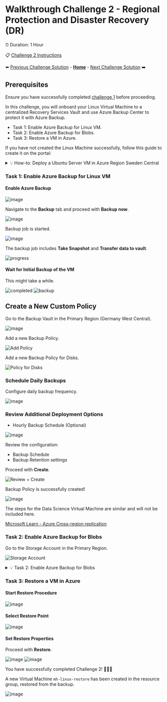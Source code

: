 # Walkthrough Challenge 2 - Regional Protection and Disaster Recovery (DR)

⏰ Duration: 1 Hour

📋 [Challenge 2 Instructions](../../challenges/02_challenge.md)

⬅️ [Previous Challenge Solution](../challenge-1/solution.md) - **[Home](../../Readme.md)** - [Next Challenge Solution](../challenge-3/solution.md) ➡️

## Prerequisites

Ensure you have successfully completed [challenge 1](../../Readme.md#challenge-1) before proceeding.

In this challenge, you will onboard your Linux Virtual Machine to a centralized Recovery Services Vault and use Azure Backup Center to protect it with Azure Backup.

* Task 1: Enable Azure Backup for Linux VM.
* Task 2: Enable Azure Backup for Blobs.
* Task 3: Restore a VM in Azure.

If you have not created the Linux Machine successfully, follow this guide to create it on the portal:

<details>
<summary>💡 How-to: Deploy a Ubuntu Server VM in Azure Region Sweden Central</summary>
<br>

### Choose OS
![image](./img/006.png)
> **Note:** Choose the source resource group.

### Configure Details - Basics
![image](./img/007.png)
> **Note:** Choose the source resource group.

### Configure Details - Basics (Option 2)
![image](./img/007a.png)

Ensure the VM is in the public network and open Port 3389 to connect to it (or use Azure Bastion to access it).

### Enable RDP Port
![image](./img/008.png)

### Configure Details - Networking (Option 2)
![image](./img/008a.png)

### Review Deployed VM
![image](./img/009.png)
![image](./img/010.png)

</details>

### Task 1: Enable Azure Backup for Linux VM

#### Enable Azure Backup
![image](./img/030.png)

Navigate to the **Backup** tab and proceed with **Backup now**.

![image](./img/040.png)

Backup job is started.

![image](./img/031.png)

The backup job includes **Take Snapshot** and **Transfer data to vault**.

![progress](./img/032.png)

#### Wait for Initial Backup of the VM

This might take a while.

![completed](./img/033.png)
![backup](./img/034.png)

## Create a New Custom Policy

Go to the Backup Vault in the Primary Region (Germany West Central).

![image](./img/041.png)

Add a new Backup Policy.

![Add Policy](./img/042.png)

Add a new Backup Policy for Disks.

![Policy for Disks](./img/043.png)

### Schedule Daily Backups

Configure daily backup frequency.

![image](./img/044.png)

### Review Additional Deployment Options
- Hourly Backup Schedule (Optional)

![image](./img/mh-ch2-screenshot-22.png)

Review the configuration:
* Backup Schedule
* Backup Retention settings

Proceed with **Create**.

![Review + Create](./img/045.png)

Backup Policy is successfully created!

![image](./img/043d.png)

The steps for the Data Science Virtual Machine are similar and will not be included here.

[Microsoft Learn - Azure Cross-region replication](https://learn.microsoft.com/en-us/azure/reliability/cross-region-replication-azure#cross-region-replication)

### Task 2: Enable Azure Backup for Blobs

Go to the Storage Account in the Primary Region.

![Storage Account](./img/050.png)

<details>
<summary>💡 Task 2: Enable Azure Backup for Blobs</summary>
<br>

<details>
<summary>💡 How-to: Create a Backup Vault (if not created during lab setup)</summary>
<br>

### Create a Backup Vault (not a Recovery Service Vault)
![image](./img/mh-ch2-screenshot-71.png)

</details>

<details>
<summary>💡 How-to: Create a Container</summary>
<br>

![image](./img/019.png)
![image](./img/019a.png)
![image](./img/019b.png)
![image](./img/020.png)

</details>

To backup our storage account, assign the Backup Vault in the Primary Region some access permissions.

### Enable System Managed Identity for the Backup Vault and Copy the MI Object ID

Go to the Backup Vault in the Primary Region (Germany West Central) and navigate to the Identity tab.

![Identity Tab](./img/060.png)

Click **Azure role assignments**.

![Enable System Managed Identity](./img/060a.png)

### Assign the "Storage Backup Contributor" Role to Backup Vault Managed Identity

Go back to the Storage Account in the Primary Region (Germany West Central). Navigate to the **Access Control (IAM)** tab and add a role assignment.

![image](./img/061.png)

Select Role.

![Backup Contributor](./img/062.png)

Select Scope.

![MI](./img/063.png)

Select Managed Identity of the Backup Vault.

![Backup Vault MI](./img/064.png)

Review + Assign.

![Review + Assign](./img/065.png)

### Enable Azure Backup for Blobs

This will require creating a new backup policy:

![Create New Policy](./img/051.png)
![Select Vault](./img/052.png)
![Create](./img/054.png)

Backup Policy for storage successfully created!

![Create](./img/055.png)

</details>

### Task 3: Restore a VM in Azure

#### Start Restore Procedure
![image](./img/035.png)

#### Select Restore Point
![image](./img/036.png)

#### Set Restore Properties

Proceed with **Restore**.

![image](./img/037.png)
![image](./img/039.png)

You have successfully completed Challenge 2! 🚀🚀🚀

A new Virtual Machine `mh-linux-restore` has been created in the resource group, restored from the backup.

![image](./img/070.png)
